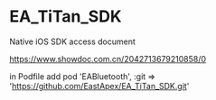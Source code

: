 # EA_TiTan_SDK

Native iOS SDK access document 

https://www.showdoc.com.cn/2042713679210858/0


in Podfile add
pod 'EABluetooth', :git =>  'https://github.com/EastApex/EA_TiTan_SDK.git'

